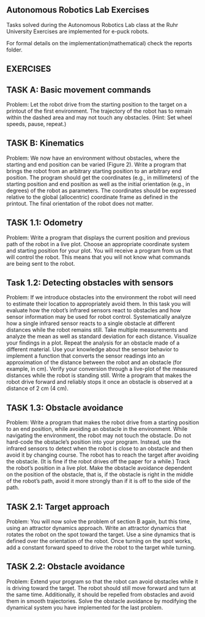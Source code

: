 
Autonomous Robotics Lab Exercises
---
Tasks solved during the Autonomous Robotics Lab class at the Ruhr University
Exercises are implemented for e-puck robots.

For formal details on the implementation(mathematical) check the reports folder.

EXERCISES
-----------------------------------------

TASK A: Basic movement commands
----
Problem: Let the robot drive from the starting position to the target on a
printout of the first environment. The trajectory of the robot has
to remain within the dashed area and may not touch any obstacles. (Hint:
Set wheel speeds, pause, repeat.)

TASK B: Kinematics
----
Problem: We now have an environment without obstacles, where the starting and end position can be varied (Figure 2). Write a program that brings
the robot from an arbitrary starting position to an arbitrary end position.
The program should get the coordinates (e.g., in millimeters) of the starting
position and end position as well as the initial orientation (e.g., in degrees)
of the robot as parameters. The coordinates should be expressed relative to
the global (allocentric) coordinate frame as defined in the printout. The final
orientation of the robot does not matter.


TASK 1.1: Odometry
----
Problem: Write a program that displays the current position and previous
path of the robot in a live plot. Choose an appropriate coordinate system
and starting position for your plot. You will receive a program from us that
will control the robot. This means that you will not know what commands
are being sent to the robot.

Task 1.2: Detecting obstacles with sensors
----
Problem: If we introduce obstacles into the environment the
robot will need to estimate their location to appropriately avoid them. In
this task you will evaluate how the robot’s infrared sensors react to obstacles
and how sensor information may be used for robot control. Systematically
analyze how a single infrared sensor reacts to a single obstacle at different
distances while the robot remains still. Take multiple measurements and
analyze the mean as well as standard deviation for each distance. Visualize
your findings in a plot. Repeat the analysis for an obstacle made of a different
material.
Use your knowledge about the sensor behavior to implement a function that
converts the sensor readings into an approximation of the distance between
the robot and an obstacle (for example, in cm). Verify your conversion
through a live-plot of the measured distances while the robot is standing
still. Write a program that makes the robot drive forward and reliably stops
it once an obstacle is observed at a distance of 2 cm (4 cm).

TASK 1.3: Obstacle avoidance
---
Problem: Write a program that makes the robot drive from a starting position
to an end position, while avoiding an obstacle in the environment. While navigating the
environment, the robot may not touch the obstacle. Do not hard-code the
obstacle’s position into your program. Instead, use the infrared sensors to
detect when the robot is close to an obstacle and then avoid it by changing
course. The robot has to reach the target after avoiding the obstacle. (It is
fine if the robot drives off the paper for a while.) Track the robot’s position
in a live plot.
Make the obstacle avoidance dependent on the position of the obstacle, that
is, if the obstacle is right in the middle of the robot’s path, avoid it more
strongly than if it is off to the side of the path.

TASK 2.1: Target approach
---
Problem: You will now solve the problem of section B again, but this time,
using an attractor dynamics approach.
Write an attractor dynamics that rotates the robot on the spot toward the
target. Use a sine dynamics that is defined over the orientation of the robot.
Once turning on the spot works, add a constant forward speed to drive the
robot to the target while turning.

TASK 2.2: Obstacle avoidance
---
Problem: Extend your program so that the robot can avoid obstacles while it
is driving toward the target. The robot should still move forward and turn at
the same time. Additionally, it should be repelled from obstacles and avoid
them in smooth trajectories. Solve the obstacle avoidance by modifying the
dynamical system you have implemented for the last problem.
